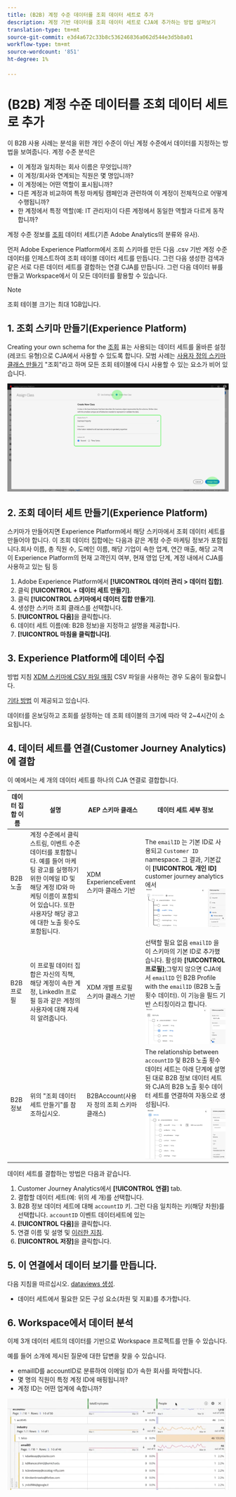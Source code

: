 ```yaml
---
title: (B2B) 계정 수준 데이터를 조회 데이터 세트로 추가
description: 계정 기반 데이터를 조회 데이터 세트로 CJA에 추가하는 방법 살펴보기
translation-type: tm+mt
source-git-commit: e3d4a672c33b8c536246836a062d544e3d5b8a01
workflow-type: tm+mt
source-wordcount: '851'
ht-degree: 1%

---
```



# (B2B) 계정 수준 데이터를 조회 데이터 세트로 추가

이 B2B 사용 사례는 분석을 위한 개인 수준이 아닌 계정 수준에서 데이터를 지정하는 방법을 보여줍니다. 계정 수준 분석은

* 이 계정과 일치하는 회사 이름은 무엇입니까?
* 이 계정/회사와 연계되는 직원은 몇 명입니까?
* 이 계정에는 어떤 역할이 표시됩니까?
* 다른 계정과 비교하여 특정 마케팅 캠페인과 관련하여 이 계정이 전체적으로 어떻게 수행됩니까?
* 한 계정에서 특정 역할(예: IT 관리자)이 다른 계정에서 동일한 역할과 다르게 동작합니까?

계정 수준 정보를 [조회](/help/getting-started/cja-glossary.md) 데이터 세트(기존 Adobe Analytics의 분류와 유사).

먼저 Adobe Experience Platform에서 조회 스키마를 만든 다음 .csv 기반 계정 수준 데이터를 인제스트하여 조회 테이블 데이터 세트를 만듭니다. 그런 다음 생성한 검색과 같은 서로 다른 데이터 세트를 결합하는 연결 CJA를 만듭니다. 그런 다음 데이터 뷰를 만들고 Workspace에서 이 모든 데이터를 활용할 수 있습니다.

>[!NOTE]
>
>조회 테이블 크기는 최대 1GB입니다.

## 1. 조회 스키마 만들기(Experience Platform)

Creating your own schema for the [조회](/help/getting-started/cja-glossary.md) 표는 사용되는 데이터 세트를 올바른 설정(레코드 유형)으로 CJA에서 사용할 수 있도록 합니다. 모범 사례는 [사용자 정의 스키마 클래스 만들기](https://docs.adobe.com/content/help/en/experience-platform/xdm/tutorials/create-schema-ui.html#create-new-class) &quot;조회&quot;라고 하며 모든 조회 테이블에 다시 사용할 수 있는 요소가 비어 있습니다.

![](assets/create-new-class.png)

## 2. 조회 데이터 세트 만들기(Experience Platform)

스키마가 만들어지면 Experience Platform에서 해당 스키마에서 조회 데이터 세트를 만들어야 합니다. 이 조회 데이터 집합에는 다음과 같은 계정 수준 마케팅 정보가 포함됩니다.회사 이름, 총 직원 수, 도메인 이름, 해당 기업이 속한 업계, 연간 매출, 해당 고객이 Experience Platform의 현재 고객인지 여부, 현재 영업 단계, 계정 내에서 CJA를 사용하고 있는 팀 등

1. Adobe Experience Platform에서 **[!UICONTROL 데이터 관리 > 데이터 집합]**.
1. 클릭 **[!UICONTROL + 데이터 세트 만들기]**.
1. 클릭 **[!UICONTROL 스키마에서 데이터 집합 만들기]**.
1. 생성한 스키마 조회 클래스를 선택합니다.
1. **[!UICONTROL 다음]**&#x200B;을 클릭합니다.
1. 데이터 세트 이름(예: B2B 정보)을 지정하고 설명을 제공합니다.
1. **[!UICONTROL 마침을 클릭합니다]**.

## 3. Experience Platform에 데이터 수집

방법 지침 [XDM 스키마에 CSV 파일 매핑](https://docs.adobe.com/content/help/en/experience-platform/ingestion/tutorials/map-a-csv-file.html) CSV 파일을 사용하는 경우 도움이 필요합니다.

[기타 방법](https://docs.adobe.com/content/help/en/experience-platform/ingestion/home.html) 이 제공되고 있습니다.

데이터를 온보딩하고 조회를 설정하는 데 조회 테이블의 크기에 따라 약 2~4시간이 소요됩니다.

## 4. 데이터 세트를 연결(Customer Journey Analytics)에 결합

이 예에서는 세 개의 데이터 세트를 하나의 CJA 연결로 결합합니다.

| 데이터 집합 이름 | 설명 | AEP 스키마 클래스 | 데이터 세트 세부 정보 |
|---|---|---|---|
| B2B 노출 | 계정 수준에서 클릭스트림, 이벤트 수준 데이터를 포함합니다. 예를 들어 마케팅 광고를 실행하기 위한 이메일 ID 및 해당 계정 ID와 마케팅 이름이 포함되어 있습니다. 또한 사용자당 해당 광고에 대한 노출 횟수도 포함됩니다. | XDM ExperienceEvent 스키마 클래스 기반 | The `emailID` 는 기본 ID로 사용되고 `Customer ID` namespace. 그 결과, 기본값이 **[!UICONTROL 개인 ID]** customer journey analytics에서 ![노출 횟수](assets/impressions-mixins.png) |
| B2B 프로필 | 이 프로필 데이터 집합은 자신의 직책, 해당 계정이 속한 계정, LinkedIn 프로필 등과 같은 계정의 사용자에 대해 자세히 알려줍니다. | XDM 개별 프로필 스키마 클래스 기반 | 선택할 필요 없음 `emailID` 을 이 스키마의 기본 ID로 추가했습니다. 활성화 **[!UICONTROL 프로필]**;그렇지 않으면 CJA에서 `emailID` 인 B2B Profile with the `emailID` (B2B 노출 횟수 데이터). 이 기능을 필드 기반 스티칭이라고 합니다. ![프로필](assets/profile-mixins.png) |
| B2B 정보 | 위의 &quot;조회 데이터 세트 만들기&quot;를 참조하십시오. | B2BAccount(사용자 정의 조회 스키마 클래스) | The relationship between `accountID` 및 B2B 노출 횟수 데이터 세트는 아래 단계에 설명된 대로 B2B 정보 데이터 세트와 CJA의 B2B 노출 횟수 데이터 세트를 연결하여 자동으로 생성됩니다. ![조회](assets/lookup-mixins.png) |

데이터 세트를 결합하는 방법은 다음과 같습니다.

1. Customer Journey Analytics에서 **[!UICONTROL 연결]** tab.
1. 결합할 데이터 세트(예: 위의 세 개)를 선택합니다.
1. B2B 정보 데이터 세트에 대해 `accountID` 키. 그런 다음 일치하는 키(해당 차원)를 선택합니다. `accountID` 이벤트 데이터세트에 있는
1. **[!UICONTROL 다음]**&#x200B;을 클릭합니다.
1. 연결 이름 및 설명 및 [이러한 지침](/help/connections/create-connection.md).
1. **[!UICONTROL 저장]**&#x200B;을 클릭합니다.

## 5. 이 연결에서 데이터 보기를 만듭니다.

다음 지침을 따르십시오. [dataviews 생성](/help/data-views/create-dataview.md).

* 데이터 세트에서 필요한 모든 구성 요소(차원 및 지표)를 추가합니다.

## 6. Workspace에서 데이터 분석

이제 3개 데이터 세트의 데이터를 기반으로 Workspace 프로젝트를 만들 수 있습니다.

예를 들어 소개에 제시된 질문에 대한 답변을 찾을 수 있습니다.

* emailID를 accountID로 분류하여 이메일 ID가 속한 회사를 파악합니다.
* 몇 명의 직원이 특정 계정 ID에 매핑됩니까?
* 계정 ID는 어떤 업계에 속합니까?

![](assets/project-lookup.png)
